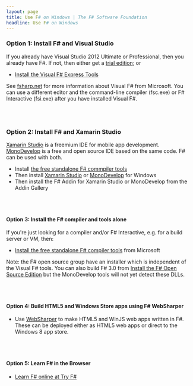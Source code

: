 ```yaml
---
layout: page
title: Use F# on Windows | The F# Software Foundation
headline: Use F# on Windows
---
```



### Option 1: Install F# and Visual Studio

If you already have Visual Studio 2012 Ultimate or Professional, then you already have F#. If not, then either get a [trial edition](http://www.microsoft.com/visualstudio/eng#downloads+d-2012-editions); or

* [Install the Visual F# Express Tools](http://go.microsoft.com/fwlink/?LinkID=261287)

See [fsharp.net](http://fsharp.net) for more information about Visual F# from Microsoft. 
You can use a different editor and the command-line compiler (fsc.exe) or F# Interactive (fsi.exe) 
after you have installed Visual F#.

<br />
<br />


### Option 2: Install F# and Xamarin Studio 

[Xamarin Studio](http://xamarin.com/studio) is a freemium IDE for mobile app development. 
[MonoDevelop](http://monodevelop.com) is a free and open source IDE based on the same code.  F# can be 
used with both.

* Install [the free standalone F# commpiler tools](http://go.microsoft.com/fwlink/?LinkId=261286) 
* Then install [Xamarin Studio](http://xamarin.com/studio) or [MonoDevelop](http://monodevelop.com) for Windows
* Then install the F# Addin for Xamarin Studio or MonoDevelop from the Addin Gallery

<br />
<br />



#### Option 3: Install the F# compiler and tools alone

If you're just looking for a compiler and/or F# Interactive, e.g. for a build server or VM, then:

* [Install the free standalone F# compiler tools](http://go.microsoft.com/fwlink/?LinkId=261286) from Microsoft

Note: the F# open source group have an installer which is independent of the Visual F# tools. 
You can also build F# 3.0 from [Install the F# Open Source Edition](http://fsharp.github.com/fsharp) but the MonoDevelop 
tools will not yet detect these DLLs.

<br />
<br />

#### Option 4: Build HTML5 and Windows Store apps using F# WebSharper

* Use [WebSharper](http://www.websharper.com) to make HTML5 and WinJS web apps written in F#. These can be deployed either as HTML5 web apps or direct to the Windows 8 app store.

<br />
<br />

#### Option 5: Learn F# in the Browser

* [Learn F# online at Try F#](http://tryfsharp.org)


